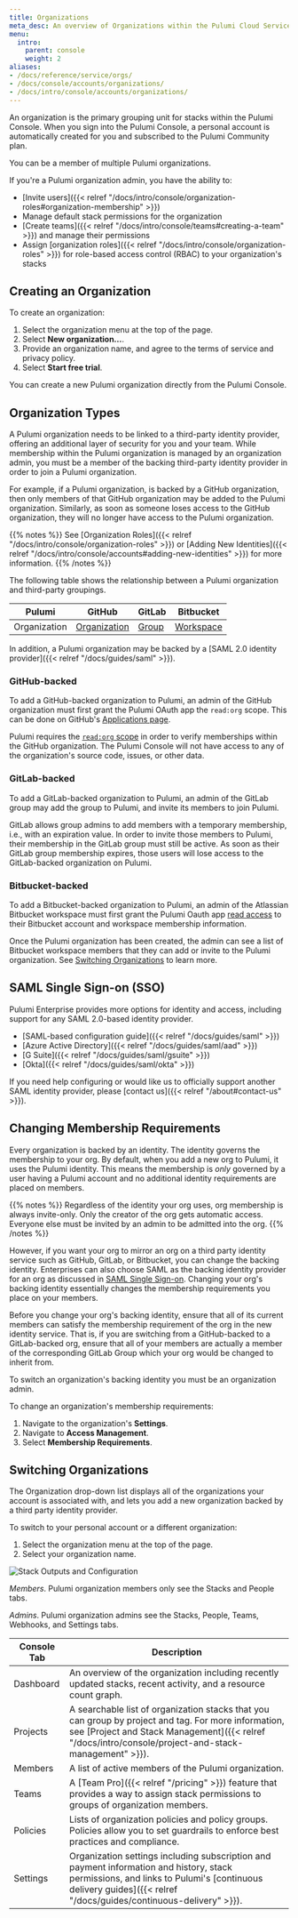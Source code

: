 ```yaml
---
title: Organizations
meta_desc: An overview of Organizations within the Pulumi Cloud Service.
menu:
  intro:
    parent: console
    weight: 2
aliases:
- /docs/reference/service/orgs/
- /docs/console/accounts/organizations/
- /docs/intro/console/accounts/organizations/
---
```


An organization is the primary grouping unit for stacks within the Pulumi Console.
When you sign into the Pulumi Console, a personal account is automatically
created for you and subscribed to the Pulumi Community plan.

You can be a member of multiple Pulumi organizations.

If you're a Pulumi organization admin, you have the
ability to:

* [Invite users]({{< relref "/docs/intro/console/organization-roles#organization-membership" >}})
* Manage default stack permissions for the organization
* [Create teams]({{< relref "/docs/intro/console/teams#creating-a-team" >}}) and manage their permissions
* Assign [organization roles]({{< relref "/docs/intro/console/organization-roles" >}}) for role-based access control (RBAC)
to your organization's stacks

## Creating an Organization

To create an organization:

1. Select the organization menu at the top of the page.
1. Select **New organization...**.
1. Provide an organization name, and agree to the terms of service and privacy policy.
1. Select **Start free trial**.

You can create a new Pulumi organization directly from the Pulumi Console.

## Organization Types

A Pulumi organization needs to be linked to a third-party identity provider, offering an
additional layer
of security for you and your team. While membership within the Pulumi organization is
managed by
an organization admin, you must be a member of the backing third-party identity
provider in order
to join a Pulumi organization.

For example, if a Pulumi organization, is backed by a GitHub organization, then only members
of that GitHub organization may be added to the Pulumi organization. Similarly, as soon as
someone loses access to the GitHub organization, they will no longer have access to the
Pulumi organization.

{{% notes %}}
See [Organization Roles]({{< relref "/docs/intro/console/organization-roles" >}}) or
[Adding New Identities]({{< relref "/docs/intro/console/accounts#adding-new-identities" >}})
for more information.
{{% /notes %}}

The following table shows the relationship between a Pulumi organization and third-party
groupings.

| Pulumi | GitHub | GitLab | Bitbucket |
|--------|--------|--------|--------|
| Organization | [Organization](https://github.com/collab-uniba/socialcde4eclipse/wiki/How-to-setup-a-GitHub-organization,-project-and-team) | [Group](https://docs.gitlab.com/ce/user/group/)| [Workspace](https://bitbucket.org/blog/introducing-workspaces) |

In addition, a Pulumi organization may be backed by a [SAML 2.0 identity provider]({{<
relref "/docs/guides/saml" >}}).

### GitHub-backed

To add a GitHub-backed organization to Pulumi, an admin of the GitHub organization
must
first grant the Pulumi OAuth app the `read:org` scope. This can be done on GitHub's
[Applications
page](https://github.com/settings/connections/applications/7cf9078f3c92b17a5f0f).

Pulumi requires the [`read:org`
scope](https://developer.github.com/apps/building-oauth-apps/understanding-scopes-for-oauth-apps/#available-scopes)
in order to verify memberships within the GitHub organization. The Pulumi Console
will not have access to any of the organization's source code, issues, or other data.

### GitLab-backed

To add a GitLab-backed organization to Pulumi, an admin of the GitLab group
may add the group to Pulumi, and invite its members to join Pulumi.

GitLab allows group admins to add members with a temporary membership, i.e., with an
expiration value. In order to invite
those members to Pulumi, their membership in the GitLab group must still be active. As
soon as their
GitLab group membership expires, those users will lose access to the GitLab-backed
organization on Pulumi.

### Bitbucket-backed

To add a Bitbucket-backed organization to Pulumi, an admin of the Atlassian
Bitbucket workspace
must first grant the Pulumi Oauth app [read
access](https://confluence.atlassian.com/bitbucket/oauth-on-bitbucket-cloud-238027431.html#OAuthonBitbucketCloud-Scopes)
to their Bitbucket account and workspace membership information.

Once the Pulumi organization has been created, the admin can see a list of Bitbucket workspace
members
that they can add or invite to the Pulumi organization. See [Switching
Organizations](#switching-organizations)
to learn more.

## SAML Single Sign-on (SSO)

Pulumi Enterprise provides more options for identity and access, including
support for any SAML 2.0-based identity provider.

* [SAML-based configuration guide]({{< relref "/docs/guides/saml" >}})
* [Azure Active Directory]({{< relref "/docs/guides/saml/aad" >}})
* [G Suite]({{< relref "/docs/guides/saml/gsuite" >}})
* [Okta]({{< relref "/docs/guides/saml/okta" >}})

If you need help configuring or would like us to officially support another SAML identity
provider,
please [contact us]({{< relref "/about#contact-us" >}}).

## Changing Membership Requirements

Every organization is backed by an identity. The identity governs the membership to your org.
By default, when you add a new org to Pulumi, it uses the Pulumi identity. This means the membership is
_only_ governed by a user having a Pulumi account and no additional identity requirements are placed on members.

{{% notes %}}
Regardless of the identity your org uses, org membership is always invite-only. Only the creator of the org gets automatic access. Everyone else must be invited by an admin to be admitted into the org.
{{% /notes %}}

However, if you want your org to mirror an org on a third party identity service such as GitHub, GitLab, or Bitbucket, you can
change the backing identity. Enterprises can also choose SAML as the backing identity provider for an org as discussed in [SAML Single Sign-on](#saml-single-sign-on-sso). Changing your org's backing identity essentially changes the membership requirements you place
on your members.

Before you change your org's backing identity, ensure that all of its current members can satisfy the membership
requirement of the org in the new identity service. That is, if you are switching from a GitHub-backed to a GitLab-backed
org, ensure that all of your members are actually a member of the corresponding GitLab Group which your org would be
changed to inherit from.

To switch an organization's backing identity you must be an organization admin.

To change an organization's membership requirements:

1. Navigate to the organization's **Settings**.
1. Navigate to **Access Management**.
1. Select **Membership Requirements**.

## Switching Organizations

The Organization drop-down list displays all of the organizations your account is
associated with, and lets you add a new organization backed by a third
party identity provider.

To switch to your personal account or a different organization:

1. Select the organization menu at the top of the page.
1. Select your organization name.

<img class="lg:max-w-xl" src="/images/docs/reference/service/organization-view.png" alt="Stack Outputs and Configuration">

  _Members_. Pulumi organization members only see the Stacks and People tabs.

  _Admins_. Pulumi organization admins see the Stacks, People, Teams, Webhooks,
and Settings tabs.

| Console Tab | Description |
|--------|--------|
| Dashboard | An overview of the organization including recently updated stacks, recent activity, and a resource count graph. |
| Projects | A searchable list of organization stacks that you can group by project and tag. For more information, see [Project and Stack Management]({{< relref "/docs/intro/console/project-and-stack-management" >}}). |
| Members | A list of active members of the Pulumi organization. |
| Teams | A [Team Pro]({{< relref "/pricing" >}}) feature that provides a way to assign stack permissions to groups of organization members. |
| Policies | Lists of organization policies and policy groups. Policies allow you to set guardrails to enforce best practices and compliance. |
| Settings | Organization settings including subscription and payment information and history, stack permissions, and links to Pulumi's [continuous delivery guides]({{< relref "/docs/guides/continuous-delivery" >}}). |
